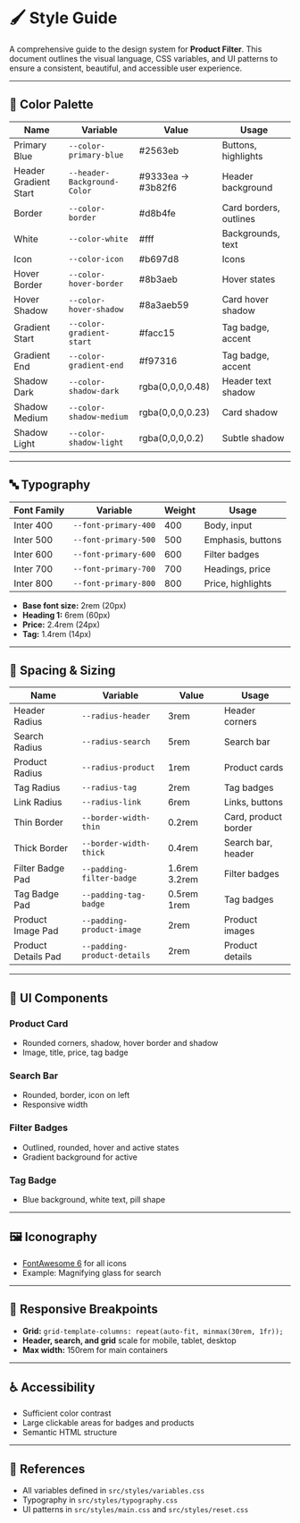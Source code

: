 # 🖌️ Style Guide

A comprehensive guide to the design system for **Product Filter**. This document outlines the visual language, CSS variables, and UI patterns to ensure a consistent, beautiful, and accessible user experience.

---

## 🎨 Color Palette

| Name                  | Variable                    | Value             | Usage                  |
| --------------------- | --------------------------- | ----------------- | ---------------------- |
| Primary Blue          | `--color-primary-blue`      | #2563eb           | Buttons, highlights    |
| Header Gradient Start | `--header-Background-Color` | #9333ea → #3b82f6 | Header background      |
| Border                | `--color-border`            | #d8b4fe           | Card borders, outlines |
| White                 | `--color-white`             | #fff              | Backgrounds, text      |
| Icon                  | `--color-icon`              | #b697d8           | Icons                  |
| Hover Border          | `--color-hover-border`      | #8b3aeb           | Hover states           |
| Hover Shadow          | `--color-hover-shadow`      | #8a3aeb59         | Card hover shadow      |
| Gradient Start        | `--color-gradient-start`    | #facc15           | Tag badge, accent      |
| Gradient End          | `--color-gradient-end`      | #f97316           | Tag badge, accent      |
| Shadow Dark           | `--color-shadow-dark`       | rgba(0,0,0,0.48)  | Header text shadow     |
| Shadow Medium         | `--color-shadow-medium`     | rgba(0,0,0,0.23)  | Card shadow            |
| Shadow Light          | `--color-shadow-light`      | rgba(0,0,0,0.2)   | Subtle shadow          |

---

## 🔤 Typography

| Font Family | Variable             | Weight | Usage             |
| ----------- | -------------------- | ------ | ----------------- |
| Inter 400   | `--font-primary-400` | 400    | Body, input       |
| Inter 500   | `--font-primary-500` | 500    | Emphasis, buttons |
| Inter 600   | `--font-primary-600` | 600    | Filter badges     |
| Inter 700   | `--font-primary-700` | 700    | Headings, price   |
| Inter 800   | `--font-primary-800` | 800    | Price, highlights |

- **Base font size:** 2rem (20px)
- **Heading 1:** 6rem (60px)
- **Price:** 2.4rem (24px)
- **Tag:** 1.4rem (14px)

---

## 📏 Spacing & Sizing

| Name                | Variable                    | Value         | Usage                |
| ------------------- | --------------------------- | ------------- | -------------------- |
| Header Radius       | `--radius-header`           | 3rem          | Header corners       |
| Search Radius       | `--radius-search`           | 5rem          | Search bar           |
| Product Radius      | `--radius-product`          | 1rem          | Product cards        |
| Tag Radius          | `--radius-tag`              | 2rem          | Tag badges           |
| Link Radius         | `--radius-link`             | 6rem          | Links, buttons       |
| Thin Border         | `--border-width-thin`       | 0.2rem        | Card, product border |
| Thick Border        | `--border-width-thick`      | 0.4rem        | Search bar, header   |
| Filter Badge Pad    | `--padding-filter-badge`    | 1.6rem 3.2rem | Filter badges        |
| Tag Badge Pad       | `--padding-tag-badge`       | 0.5rem 1rem   | Tag badges           |
| Product Image Pad   | `--padding-product-image`   | 2rem          | Product images       |
| Product Details Pad | `--padding-product-details` | 2rem          | Product details      |

---

## 🧩 UI Components

### Product Card

- Rounded corners, shadow, hover border and shadow
- Image, title, price, tag badge

### Search Bar

- Rounded, border, icon on left
- Responsive width

### Filter Badges

- Outlined, rounded, hover and active states
- Gradient background for active

### Tag Badge

- Blue background, white text, pill shape

---

## 🖼️ Iconography

- [FontAwesome 6](https://fontawesome.com/) for all icons
- Example: Magnifying glass for search

---

## 📱 Responsive Breakpoints

- **Grid:** `grid-template-columns: repeat(auto-fit, minmax(30rem, 1fr));`
- **Header, search, and grid** scale for mobile, tablet, desktop
- **Max width:** 150rem for main containers

---

## ♿ Accessibility

- Sufficient color contrast
- Large clickable areas for badges and products
- Semantic HTML structure

---

## 🔗 References

- All variables defined in `src/styles/variables.css`
- Typography in `src/styles/typography.css`
- UI patterns in `src/styles/main.css` and `src/styles/reset.css`
